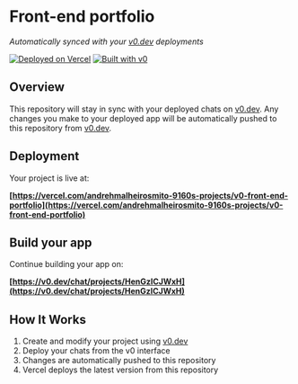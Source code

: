 # Front-end portfolio

*Automatically synced with your [v0.dev](https://v0.dev) deployments*

[![Deployed on Vercel](https://img.shields.io/badge/Deployed%20on-Vercel-black?style=for-the-badge&logo=vercel)](https://vercel.com/andrehmalheirosmito-9160s-projects/v0-front-end-portfolio)
[![Built with v0](https://img.shields.io/badge/Built%20with-v0.dev-black?style=for-the-badge)](https://v0.dev/chat/projects/HenGzICJWxH)

## Overview

This repository will stay in sync with your deployed chats on [v0.dev](https://v0.dev).
Any changes you make to your deployed app will be automatically pushed to this repository from [v0.dev](https://v0.dev).

## Deployment

Your project is live at:

**[https://vercel.com/andrehmalheirosmito-9160s-projects/v0-front-end-portfolio](https://vercel.com/andrehmalheirosmito-9160s-projects/v0-front-end-portfolio)**

## Build your app

Continue building your app on:

**[https://v0.dev/chat/projects/HenGzICJWxH](https://v0.dev/chat/projects/HenGzICJWxH)**

## How It Works

1. Create and modify your project using [v0.dev](https://v0.dev)
2. Deploy your chats from the v0 interface
3. Changes are automatically pushed to this repository
4. Vercel deploys the latest version from this repository